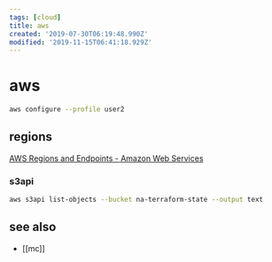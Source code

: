 ```yaml
---
tags: [cloud]
title: aws
created: '2019-07-30T06:19:48.990Z'
modified: '2019-11-15T06:41:18.929Z'
---
```


# aws

```sh
aws configure --profile user2
```

## regions

[AWS Regions and Endpoints - Amazon Web Services](https://docs.aws.amazon.com/general/latest/gr/rande.html)


### s3api
```sh
aws s3api list-objects --bucket na-terraform-state --output text
```

## see also
- [[mc]]
